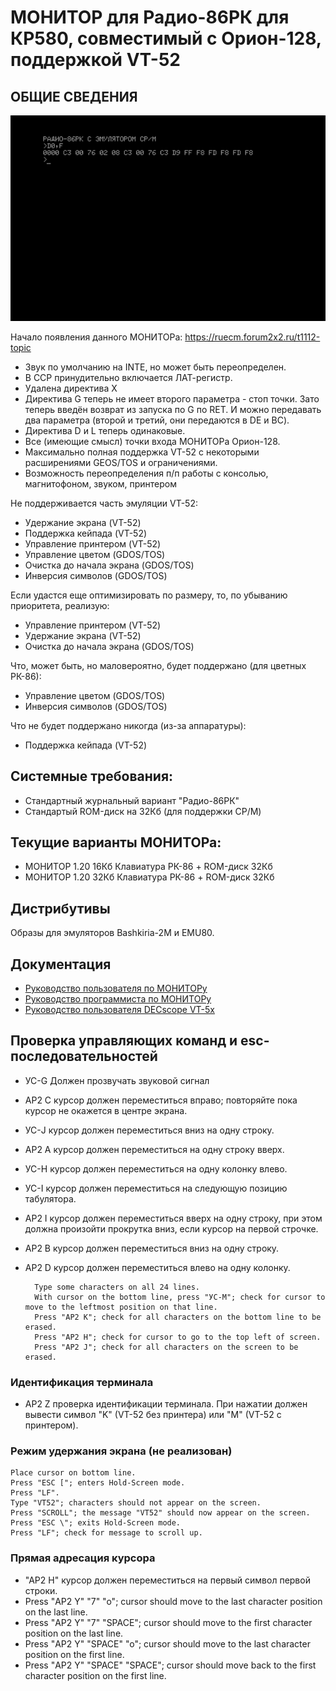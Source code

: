 #  МОНИТОР для Радио-86РК для КР580, совместимый с Орион-128, поддержкой VT-52
## ОБЩИЕ СВЕДЕНИЯ

![](docs/1.png)

Начало появления данного МОНИТОРа: https://ruecm.forum2x2.ru/t1112-topic

- Звук по умолчанию на INTE, но может быть переопределен.
- В CCP принудительно включается ЛАТ-регистр.
- Удалена директива X
- Директива G теперь не имеет второго параметра -
стоп точки. Зато теперь введён возврат из запуска по G по RET. И можно
передавать два параметра (второй и третий, они передаются в DE и BC).
- Директива D и L теперь одинаковые.
- Все (имеющие смысл) точки входа МОНИТОРа Орион-128.
- Максимально полная поддержка VT-52 с некоторыми расширениями GEOS/TOS и ограничениями.
- Возможность переопределения п/п работы с консолью, магнитофоном, звуком, принтером

Не поддерживается часть эмуляции VT-52:
- Удержание экрана (VT-52)
- Поддержка кейпада (VT-52)
- Управление принтером (VT-52)
- Управление цветом (GDOS/TOS)
- Очистка до начала экрана (GDOS/TOS)
- Инверсия символов (GDOS/TOS)

Если удастся еще оптимизировать по размеру, то, по убыванию приоритета, реализую:
- Управление принтером (VT-52)
- Удержание экрана (VT-52)
- Очистка до начала экрана (GDOS/TOS)

Что, может быть, но маловероятно, будет поддержано (для цветных РК-86):
- Управление цветом (GDOS/TOS)
- Инверсия символов (GDOS/TOS)

Что не будет поддержано никогда (из-за аппаратуры):
- Поддержка кейпада (VT-52)

## Системные требования:

- Стандартный журнальный вариант "Радио-86РК"
- Стандартый ROM-диск на 32Кб (для поддержки CP/M)

## Текущие варианты МОНИТОРа:

- МОНИТОР 1.20 16Кб Клавиатура РК-86 + ROM-диск 32Кб
- МОНИТОР 1.20 32Кб Клавиатура РК-86 + ROM-диск 32Кб

## Дистрибутивы

Образы для эмуляторов Bashkiria-2M и EMU80.

## Документация

- [Руководство пользователя по МОНИТОРу](docs/USER.md)
- [Руководство программиста по МОНИТОРу](docs/README.md)
- [Руководство пользователя DECscope VT-5x](docs/EK-VT5X-OP-001_DECscope_Users_Manual_Mar77.pdf)

## Проверка управляющих команд и esc-последовательностей

- УС-G Должен прозвучать звуковой сигнал

- АР2 C курсор должен переместиться вправо; повторяйте пока курсор не окажется в центре экрана.
- УС-J курсор должен переместиться вниз на одну строку.
- АР2 A курсор должен переместиться на одну строку вверх.
- УС-H курсор должен переместиться на одну колонку влево.
- УС-I курсор должен переместиться на следующую позицию табулятора.
- АР2 I курсор должен переместиться вверх на одну строку, при этом должна произойти прокрутка вниз, если курсор на первой строчке.
- АР2 B курсор должен переместиться вниз на одну строку.
- АР2 D курсор должен переместиться влево на одну колонку.

        Type some characters on all 24 lines.
        With cursor on the bottom line, press "УС-M"; check for cursor to move to the leftmost position on that line.
        Press "АР2 K"; check for all characters on the bottom line to be erased.
        Press "АР2 H"; check for cursor to go to the top left of screen.
        Press "АР2 J"; check for all characters on the screen to be erased.

### Идентификация терминала

- АР2 Z проверка идентификации терминала. При нажатии должен вывести символ "K" (VT-52 без принтера) или "M" (VT-52 с принтером).

### Режим удержания экрана (не реализован)

    Place cursor on bottom line.
    Press "ESC ["; enters Hold-Screen mode.
    Press "LF".
    Type "VT52"; characters should not appear on the screen.
    Press "SCROLL"; the message "VT52" should now appear on the screen.
    Press "ESC \"; exits Hold-Screen mode.
    Press "LF"; check for message to scroll up.

### Прямая адресация курсора

- "АР2 H" курсор должен переместиться на первый символ первой строки.
- Press "АР2 Y" "7" "o"; cursor should move to the last character position on the last line.
- Press "АР2 Y" "7" "SPACE"; cursor should move to the first character position on the last line.
- Press "АР2 Y" "SPACE" "o"; cursor should move to the last character position on the first line.
- Press "АР2 Y" "SPACE" "SPACE"; cursor should move back to the first character position on the first line.
